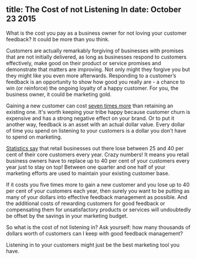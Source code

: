 title: The Cost of not Listening In
date: October 23 2015
---
What is the cost you pay as a business owner for not loving your customer feedback? It could be more than you think.

Customers are actually remarkably forgiving of businesses with promises that are not initially delivered, as long as businesses respond to customers effectively, make good on their product or service promises and demonstrate that matters are improving. Not only might they forgive you but they might like you even more afterwards. Responding to a customer’s feedback is an opportunity to show how good you really are - a chance to win (or reinforce) the ongoing loyalty of a happy customer. For you, the business owner, it could be marketing gold.

Gaining a new customer can cost [seven times more](https://blog.kissmetrics.com/retaining-customers/) than retaining an existing one. It's worth keeping your tribe happy because customer churn is expensive and has a strong negative effect on your brand. Or to put it another way, feedback is an asset with an actual dollar value. Every dollar of time you spend on listening to your customers is a dollar you don’t have to spend on marketing.

[Statistics say](http://www.destinationcrm.com/Articles/Editorial/Magazine-Features/Launching-Profits-with-Customer-Loyalty-41678.aspx) that retail businesses out there lose between 25 and 40 per cent of their core customers every year. Crazy numbers! It means you retail business owners have to replace up to 40 per cent of your customers every year just to stay on top! Between one quarter and one half of your marketing efforts are used to maintain your existing customer base.

If it costs you five times more to gain a new customer and you lose up to 40 per cent of your customers each year, then surely you want to be putting as many of your dollars into effective feedback management as possible. And the additional costs of rewarding customers for good feedback or compensating them for unsatisfactory products or services will undoubtedly be offset by the savings in your marketing budget.

So what is the cost of not listening in? Ask yourself: how many thousands of dollars worth of customers can I keep with good feedback management?

Listening in to your customers might just be the best marketing tool you have.